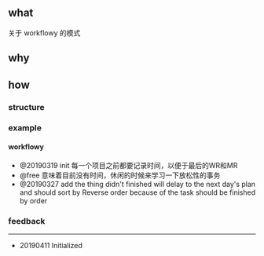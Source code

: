 ## what

关于 workflowy 的模式

## why

## how

### structure

### example

#### workflowy

- @20190319 init  每一个项目之前都要记录时间，以便于最后的WR和MR
- @free 意味着目前没有时间，休闲的时候来学习一下放松性的事务
- @20190327 add the thing didn't finished will delay to the next day's plan and should sort by Reverse order because of the task should be finished by order

### feedback

------

- 20190411 Initialized



